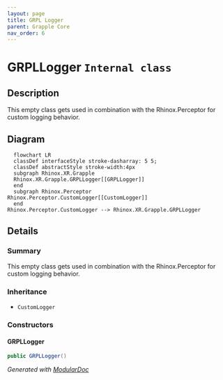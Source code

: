 ```yaml
---
layout: page
title: GRPL Logger
parent: Grapple Core
nav_order: 6
---
```

# GRPLLogger `Internal class`

## Description

This empty class gets used in combination with the Rhinox.Perceptor for custom logging behavior.

## Diagram

```mermaid
  flowchart LR
  classDef interfaceStyle stroke-dasharray: 5 5;
  classDef abstractStyle stroke-width:4px
  subgraph Rhinox.XR.Grapple
  Rhinox.XR.Grapple.GRPLLogger[[GRPLLogger]]
  end
  subgraph Rhinox.Perceptor
Rhinox.Perceptor.CustomLogger[[CustomLogger]]
  end
Rhinox.Perceptor.CustomLogger --> Rhinox.XR.Grapple.GRPLLogger
```

## Details

### Summary

This empty class gets used in combination with the Rhinox.Perceptor for custom logging behavior.

### Inheritance

- `CustomLogger`

### Constructors

#### GRPLLogger

```csharp
public GRPLLogger()
```

*Generated with* [*ModularDoc*](https://github.com/hailstorm75/ModularDoc)
